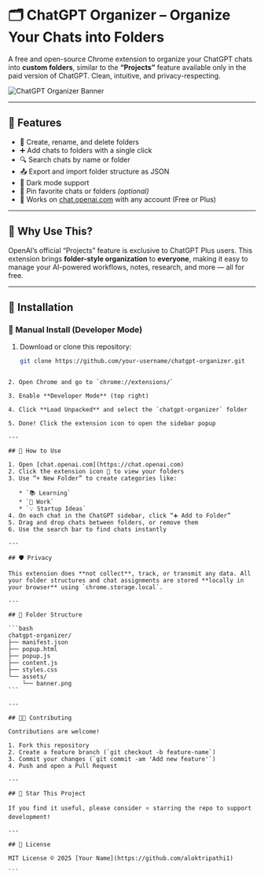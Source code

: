 # 🗂️ ChatGPT Organizer – Organize Your Chats into Folders

A free and open-source Chrome extension to organize your ChatGPT chats into **custom folders**, similar to the **“Projects”** feature available only in the paid version of ChatGPT. Clean, intuitive, and privacy-respecting.

![ChatGPT Organizer Banner](assets/banner.png)

---

## 📌 Features

- 📁 Create, rename, and delete folders
- ➕ Add chats to folders with a single click
- 🔍 Search chats by name or folder
- 📤 Export and import folder structure as JSON
- 🌙 Dark mode support
- 📌 Pin favorite chats or folders *(optional)*
- 🧠 Works on [chat.openai.com](https://chat.openai.com) with any account (Free or Plus)

---

## 🚀 Why Use This?

OpenAI’s official “Projects” feature is exclusive to ChatGPT Plus users. This extension brings **folder-style organization** to **everyone**, making it easy to manage your AI-powered workflows, notes, research, and more — all for free.

---

## 🔧 Installation

### 🧪 Manual Install (Developer Mode)

1. Download or clone this repository:
   ```bash
   git clone https://github.com/your-username/chatgpt-organizer.git
````

2. Open Chrome and go to `chrome://extensions/`

3. Enable **Developer Mode** (top right)

4. Click **Load Unpacked** and select the `chatgpt-organizer` folder

5. Done! Click the extension icon to open the sidebar popup

---

## 📖 How to Use

1. Open [chat.openai.com](https://chat.openai.com)
2. Click the extension icon 🧩 to view your folders
3. Use “+ New Folder” to create categories like:

   * `📚 Learning`
   * `💼 Work`
   * `💡 Startup Ideas`
4. On each chat in the ChatGPT sidebar, click “➕ Add to Folder”
5. Drag and drop chats between folders, or remove them
6. Use the search bar to find chats instantly

---

## 🛡️ Privacy

This extension does **not collect**, track, or transmit any data. All your folder structures and chat assignments are stored **locally in your browser** using `chrome.storage.local`.

---

## 📂 Folder Structure

```bash
chatgpt-organizer/
├── manifest.json
├── popup.html
├── popup.js
├── content.js
├── styles.css
└── assets/
    └── banner.png
```

---

## 🧑‍💻 Contributing

Contributions are welcome!

1. Fork this repository
2. Create a feature branch (`git checkout -b feature-name`)
3. Commit your changes (`git commit -am 'Add new feature'`)
4. Push and open a Pull Request

---

## 🌟 Star This Project

If you find it useful, please consider ⭐ starring the repo to support development!

---

## 📃 License

MIT License © 2025 [Your Name](https://github.com/aloktripathi1)

```